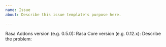 ```yaml
---
name: Issue
about: Describe this issue template's purpose here.

---
```


Rasa Addons version (e.g. 0.5.0): 
Rasa Core version (e.g. 0.12.x): 
Describe the problem:
